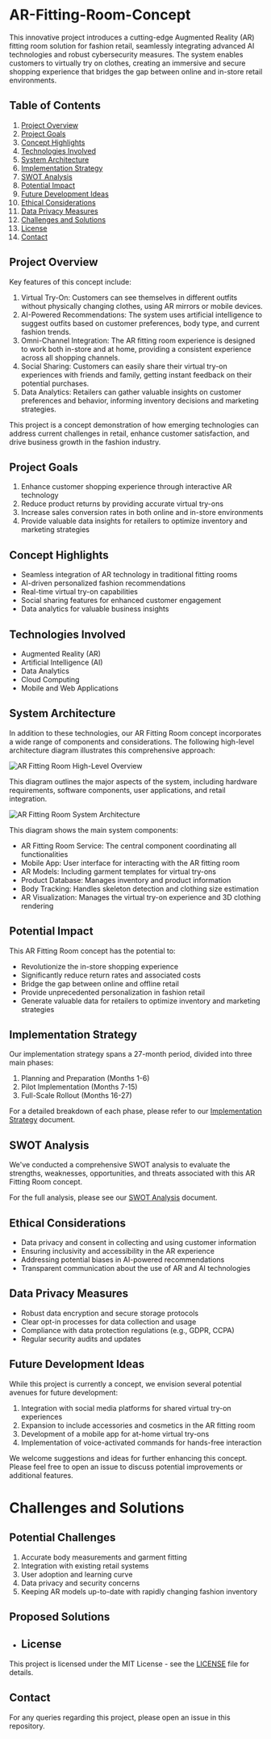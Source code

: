# AR-Fitting-Room-Concept

This innovative project introduces a cutting-edge Augmented Reality (AR) fitting room solution for fashion retail, seamlessly integrating advanced AI technologies and robust cybersecurity measures. The system enables customers to virtually try on clothes, creating an immersive and secure shopping experience that bridges the gap between online and in-store retail environments.

## Table of Contents
1. [Project Overview](#project-overview)
2. [Project Goals](#project-goals)
3. [Concept Highlights](#concept-highlights)
4. [Technologies Involved](#technologies-involved)
5. [System Architecture](#system-architecture)
6. [Implementation Strategy](#implementation-strategy)
7. [SWOT Analysis](#swot-analysis)
8. [Potential Impact](#potential-impact)
9. [Future Development Ideas](#future-development-ideas)
10. [Ethical Considerations](#ethical-considerations)
11. [Data Privacy Measures](#data-privacy-measures)
11. [Challenges and Solutions](#challenges-and-solutions)
12. [License](#license)
13. [Contact](#contact)


## Project Overview

Key features of this concept include:

1. Virtual Try-On: Customers can see themselves in different outfits without physically changing clothes, using AR mirrors or mobile devices.
2. AI-Powered Recommendations: The system uses artificial intelligence to suggest outfits based on customer preferences, body type, and current fashion trends.
3. Omni-Channel Integration: The AR fitting room experience is designed to work both in-store and at home, providing a consistent experience across all shopping channels.
4. Social Sharing: Customers can easily share their virtual try-on experiences with friends and family, getting instant feedback on their potential purchases.
5. Data Analytics: Retailers can gather valuable insights on customer preferences and behavior, informing inventory decisions and marketing strategies.

This project is a concept demonstration of how emerging technologies can address current challenges in retail, enhance customer satisfaction, and drive business growth in the fashion industry.

## Project Goals
1. Enhance customer shopping experience through interactive AR technology
2. Reduce product returns by providing accurate virtual try-ons
3. Increase sales conversion rates in both online and in-store environments
4. Provide valuable data insights for retailers to optimize inventory and marketing strategies

## Concept Highlights
- Seamless integration of AR technology in traditional fitting rooms
- AI-driven personalized fashion recommendations
- Real-time virtual try-on capabilities
- Social sharing features for enhanced customer engagement
- Data analytics for valuable business insights

## Technologies Involved
- Augmented Reality (AR)
- Artificial Intelligence (AI)
- Data Analytics
- Cloud Computing
- Mobile and Web Applications

## System Architecture

In addition to these technologies, our AR Fitting Room concept incorporates a wide range of components and considerations. The following high-level architecture diagram illustrates this comprehensive approach:

![AR Fitting Room High-Level Overview](images/High-Level%20Overview.png)

This diagram outlines the major aspects of the system, including hardware requirements, software components, user applications, and retail integration.


![AR Fitting Room System Architecture](images/AR%20Fitting%20Room%20System%20Architecture.png)

This diagram shows the main system components:
- AR Fitting Room Service: The central component coordinating all functionalities
- Mobile App: User interface for interacting with the AR fitting room
- AR Models: Including garment templates for virtual try-ons
- Product Database: Manages inventory and product information
- Body Tracking: Handles skeleton detection and clothing size estimation
- AR Visualization: Manages the virtual try-on experience and 3D clothing rendering

## Potential Impact
This AR Fitting Room concept has the potential to:
- Revolutionize the in-store shopping experience
- Significantly reduce return rates and associated costs
- Bridge the gap between online and offline retail
- Provide unprecedented personalization in fashion retail
- Generate valuable data for retailers to optimize inventory and marketing strategies

## Implementation Strategy
Our implementation strategy spans a 27-month period, divided into three main phases:

1. Planning and Preparation (Months 1-6)
2. Pilot Implementation (Months 7-15)
3. Full-Scale Rollout (Months 16-27)

For a detailed breakdown of each phase, please refer to our [Implementation Strategy](docs/implementation-strategy.md) document.

## SWOT Analysis
We've conducted a comprehensive SWOT analysis to evaluate the strengths, weaknesses, opportunities, and threats associated with this AR Fitting Room concept. 

For the full analysis, please see our [SWOT Analysis](docs/swot-analysis.md) document.

## Ethical Considerations
- Data privacy and consent in collecting and using customer information
- Ensuring inclusivity and accessibility in the AR experience
- Addressing potential biases in AI-powered recommendations
- Transparent communication about the use of AR and AI technologies

## Data Privacy Measures
- Robust data encryption and secure storage protocols
- Clear opt-in processes for data collection and usage
- Compliance with data protection regulations (e.g., GDPR, CCPA)
- Regular security audits and updates

## Future Development Ideas
While this project is currently a concept, we envision several potential avenues for future development:

1. Integration with social media platforms for shared virtual try-on experiences
2. Expansion to include accessories and cosmetics in the AR fitting room
3. Development of a mobile app for at-home virtual try-ons
4. Implementation of voice-activated commands for hands-free interaction

We welcome suggestions and ideas for further enhancing this concept. Please feel free to open an issue to discuss potential improvements or additional features.

# Challenges and Solutions

## Potential Challenges
1. Accurate body measurements and garment fitting
2. Integration with existing retail systems
3. User adoption and learning curve
4. Data privacy and security concerns
5. Keeping AR models up-to-date with rapidly changing fashion inventory

## Proposed Solutions

- ## License
This project is licensed under the MIT License - see the [LICENSE](LICENSE) file for details.

## Contact
For any queries regarding this project, please open an issue in this repository.
